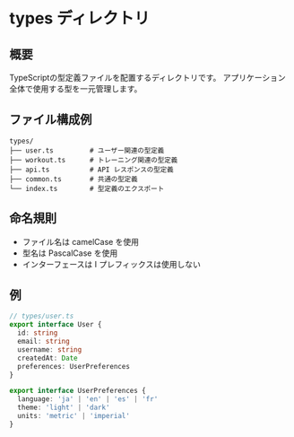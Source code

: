 # types ディレクトリ

## 概要
TypeScriptの型定義ファイルを配置するディレクトリです。
アプリケーション全体で使用する型を一元管理します。

## ファイル構成例
```
types/
├── user.ts         # ユーザー関連の型定義
├── workout.ts      # トレーニング関連の型定義
├── api.ts          # API レスポンスの型定義
├── common.ts       # 共通の型定義
└── index.ts        # 型定義のエクスポート
```

## 命名規則
- ファイル名は camelCase を使用
- 型名は PascalCase を使用
- インターフェースは I プレフィックスは使用しない

## 例
```typescript
// types/user.ts
export interface User {
  id: string
  email: string
  username: string
  createdAt: Date
  preferences: UserPreferences
}

export interface UserPreferences {
  language: 'ja' | 'en' | 'es' | 'fr'
  theme: 'light' | 'dark'
  units: 'metric' | 'imperial'
}
```